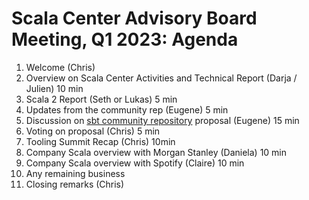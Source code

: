# Scala Center Advisory Board Meeting, Q1 2023: Agenda

1. Welcome (Chris)
2. Overview on Scala Center Activities and Technical Report (Darja / Julien) 10 min
3. Scala 2 Report (Seth or Lukas) 5 min
4. Updates from the community rep (Eugene) 5 min
5. Discussion on [sbt community
   repository](https://github.com/scalacenter/advisoryboard/pull/120) proposal (Eugene) 15 min
6. Voting on proposal (Chris) 5 min
7. Tooling Summit Recap (Chris) 10min
8. Company Scala overview with Morgan Stanley (Daniela) 10 min
9. Company Scala overview with Spotify (Claire) 10 min
10. Any remaining business
11. Closing remarks (Chris)

